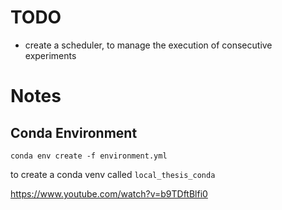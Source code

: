 # TODO

- create a scheduler, to manage the execution of consecutive experiments

# Notes

## Conda Environment

`conda env create -f environment.yml`

to create a conda venv called `local_thesis_conda`

https://www.youtube.com/watch?v=b9TDftBlfi0
